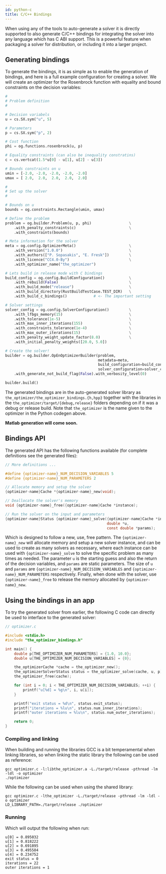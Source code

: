 ```yaml
---
id: python-c
title: C/C++ Bindings
---
```


<script type="text/x-mathjax-config">MathJax.Hub.Config({tex2jax: {inlineMath: [['$','$'], ['\\(','\\)']]}});</script>
<script type="text/javascript" async src="https://cdn.mathjax.org/mathjax/latest/MathJax.js?config=TeX-AMS-MML_HTMLorMML"></script>

When using any of the tools to auto-generate a solver it is directly supported to also generate C/C++ bindings for integrating the solver into any language which has C ABI support. This is a powerful feature when packaging a solver for distribution, or including it into a larger project.

## Generating bindings

To generate the bindings, it is as simple as to enable the generation of bindings, and here is a full example configuration for creating a solver. We will create an optimizer for the Rosenbrock function with equality and bound constraints on the decision variables:

```python
#
# Problem definition
#

# Decision variabels
u = cs.SX.sym("u", 5)

# Parameters
p = cs.SX.sym("p", 2)

# Cost function
phi = og.functions.rosenbrock(u, p)

# Equality constraints (can also be inequality constratins)
c = cs.vertcat(1.5*u[0] - u[1], u[2] - u[3])

# Bounds constraints on u
umin = [-2.0, -2.0, -2.0, -2.0, -2.0]
umax = [ 2.0,  2.0,  2.0,  2.0,  2.0]

#
# Set up the solver
#

# Bounds on u
bounds = og.constraints.Rectangle(umin, umax)

# Define the problem
problem = og.builder.Problem(u, p, phi)                 \
    .with_penalty_constraints(c)                        \
    .with_constraints(bounds)

# Meta information for the solver
meta = og.config.OptimizerMeta()                        \
    .with_version("1.0.0")                              \
    .with_authors(["P. Sopasakis", "E. Fresk"])         \
    .with_licence("CC4.0-By")                           \
    .with_optimizer_name("the_optimizer")

# Lets build in release mode with C bindings
build_config = og.config.BuildConfiguration()           \
    .with_rebuild(False)                                \
    .with_build_mode("release")                         \
    .with_build_directory(RustBuildTestCase.TEST_DIR)   \
    .with_build_c_bindings()            # <- The important setting

# Solver settings
solver_config = og.config.SolverConfiguration()         \
    .with_lfbgs_memory(15)                              \
    .with_tolerance(1e-5)                               \
    .with_max_inner_iterations(155)                     \
    .with_constraints_tolerance(1e-4)                   \
    .with_max_outer_iterations(15)                      \
    .with_penalty_weight_update_factor(8.0)             \
    .with_initial_penalty_weights([20.0, 5.0])

# Create the solver!
builder = og.builder.OpEnOptimizerBuilder(problem,
                                          metadata=meta,
                                          build_configuration=build_config,
                                          solver_configuration=solver_config) \
    .with_generate_not_build_flag(False).with_verbosity_level(0)

builder.build()
```

The generated bindings are in the auto-generated solver library as `the_optimizer/the_optimizer_bindings.{h,hpp}` together with the libraries in the `the_optimizer/target/{debug,release}` folders depending on if it was a debug or release build. Note that `the_optimizer` is the name given to the optimizer in the Python codegen above.

**Matlab generation will come soon.**

## Bindings API

The generated API has the following functions available (for complete definitions see the generated files):

```c
// More definitions ...

#define {optimizer-name}_NUM_DECISION_VARIABLES 5
#define {optimizer-name}_NUM_PARAMETERS 2

// Allocate memory and setup the solver
{optimizer-name}Cache *{optimizer-name}_new(void);

// Deallocate the solver's memory
void {optimizer-name}_free({optimizer-name}Cache *instance);

// Run the solver on the input and parameters
{optimizer-name}Status {optimizer-name}_solve({optimizer-name}Cache *instance,
                                              double *u,
                                              const double *params);
```

Which is designed to follow a new, use, free pattern. The `{optimizer-name}_new` will allocate memory and setup a new solver instance, and can be used to create as many solvers as necessary, where each instance can be used with `{optimizer-name}_solve` to solve the specific problem as many times as needed. The parameter `u` is the starting guess and also the return of the decision variables, and `params` are static parameters. The size of `u` and `params` are `{optimizer-name}_NUM_DECISION_VARIABLES` and `{optimizer-name}_NUM_PARAMETERS` respectively. Finally, when done with the solver, use `{optimizer-name}_free` to release the memory allocated by `{optimizer-name}_new`.

## Using the bindings in an app

To try the generated solver from earlier, the following C code can directly be used to interface to the generated solver:

```c
// optimizer.c

#include <stdio.h>
#include "the_optimizer_bindings.h"

int main() {
	double p[THE_OPTIMIZER_NUM_PARAMETERS] = {1.0, 10.0};
	double u[THE_OPTIMIZER_NUM_DECISION_VARIABLES] = {0};

	the_optimizerCache *cache = the_optimizer_new();
	the_optimizerSolverStatus status = the_optimizer_solve(cache, u, p);
	the_optimizer_free(cache);

	for (int i = 0; i < THE_OPTIMIZER_NUM_DECISION_VARIABLES; ++i) {
		printf("u[%d] = %g\n", i, u[i]);
	}

	printf("exit status = %d\n", status.exit_status);
	printf("iterations = %lu\n", status.num_inner_iterations);
	printf("outer iterations = %lu\n", status.num_outer_iterations);

	return 0;
}
```

### Compiling and linking

When building and running the libraries GCC is a bit temperamental when linking libraries, so when linking the static library the following can be used as reference:

```console
gcc optimizer.c -l:libthe_optimizer.a -L./target/release -pthread -lm -ldl -o optimizer
./optimizer
```

While the following can be used when using the shared library:

```console
gcc optimizer.c -lthe_optimizer -L./target/release -pthread -lm -ldl -o optimizer
LD_LIBRARY_PATH=./target/release ./optimizer
```

### Running

Which will output the following when run:

```console
u[0] = 0.895032
u[1] = 0.818222
u[2] = 0.691895
u[3] = 0.495584
u[4] = 0.234752
exit status = 0
iterations = 22
outer iterations = 1
```
